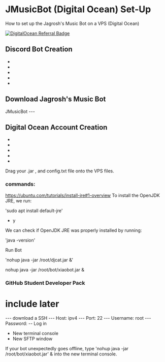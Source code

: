 # JMusicBot (Digital Ocean) Set-Up

How to set up the Jagrosh's Music Bot on a VPS (Digital Ocean)

[![DigitalOcean Referral Badge](https://web-platforms.sfo2.cdn.digitaloceanspaces.com/WWW/Badge%201.svg)](https://www.digitalocean.com/?refcode=51e934beaf76&utm_campaign=Referral_Invite&utm_medium=Referral_Program&utm_source=badge)

## Discord Bot Creation
  *
  *
  *
  *
  *

## Download Jagrosh's Music Bot
JMusicBot ---

## Digital Ocean Account Creation
  *
  *
  *
  *
  *
  
  
  
  
Drag your .jar , and config.txt file onto the VPS files.

  ### commands:
https://ubuntu.com/tutorials/install-jre#1-overview
To install the OpenJDK JRE, we run:

'sudo apt install default-jre'

- y

We can check if OpenJDK JRE was properly installed by running:

'java -version'

Run Bot

'nohup java -jar /root/djcat.jar &'



  nohup java -jar /root/bot/xiaobot.jar &

  
  ### GitHub Student Developer Pack


# include later
--- download a SSH
--- Host: ipv4
--- Port: 22
--- Username: root
--- Password:
-- Log in
- New terminal console
- New SFTP window


If your bot unexpectedly goes offline, type 'nohup java -jar /root/bot/xiaobot.jar' & into the new terminal console.
